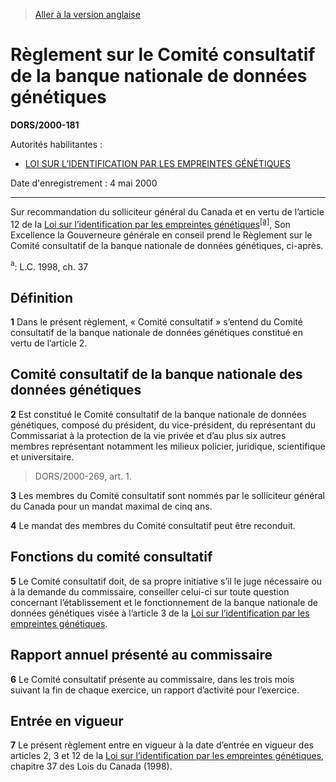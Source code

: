 > [Aller à la version anglaise](/en/Regulations/Statutory%20Orders%20and%20Regulations/2000/181.md)

# Règlement sur le Comité consultatif de la banque nationale de données génétiques

**DORS/2000-181**

Autorités habilitantes : 
- [LOI SUR L’IDENTIFICATION PAR LES EMPREINTES GÉNÉTIQUES](/fr/Lois/Lois%20du%20Canada/1998/ch.%2037.md)

Date d'enregistrement : 4 mai 2000

----------

Sur recommandation du solliciteur général du Canada et en vertu de l’article 12 de la [Loi sur l’identification par les empreintes génétiques](/fr/Lois/Lois%20du%20Canada/1998/ch.%2037.md)<sup><a href='#nbp_SOR-2000-181_f_hq_5505'>[a]</a></sup>, Son Excellence la Gouverneure générale en conseil prend le Règlement sur le Comité consultatif de la banque nationale de données génétiques, ci-après.

<a name='nbp_SOR-2000-181_f_hq_5505'><sup>a</sup></a>: L.C. 1998, ch. 37<br />




## Définition


**1** Dans le présent règlement, « Comité consultatif » s’entend du Comité consultatif de la banque nationale de données génétiques constitué en vertu de l’article 2.




## Comité consultatif de la banque nationale des données génétiques


**2** Est constitué le Comité consultatif de la banque nationale de données génétiques, composé du président, du vice-président, du représentant du Commissariat à la protection de la vie privée et d’au plus six autres membres représentant notamment les milieux policier, juridique, scientifique et universitaire.
> DORS/2000-269, art. 1.




**3** Les membres du Comité consultatif sont nommés par le solliciteur général du Canada pour un mandat maximal de cinq ans.



**4** Le mandat des membres du Comité consultatif peut être reconduit.




## Fonctions du comité consultatif


**5** Le Comité consultatif doit, de sa propre initiative s’il le juge nécessaire ou à la demande du commissaire, conseiller celui-ci sur toute question concernant l’établissement et le fonctionnement de la banque nationale de données génétiques visée à l’article 3 de la [Loi sur l’identification par les empreintes génétiques](/fr/Lois/Lois%20du%20Canada/1998/ch.%2037.md).




## Rapport annuel présenté au commissaire


**6** Le Comité consultatif présente au commissaire, dans les trois mois suivant la fin de chaque exercice, un rapport d’activité pour l’exercice.




## Entrée en vigueur


**7** Le présent règlement entre en vigueur à la date d’entrée en vigueur des articles 2, 3 et 12 de la [Loi sur l’identification par les empreintes génétiques](/fr/Lois/Lois%20du%20Canada/1998/ch.%2037.md), chapitre 37 des Lois du Canada (1998).


